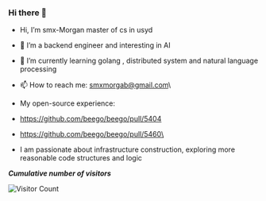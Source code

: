 ### Hi there 👋


-  Hi, I’m smx-Morgan master of cs in usyd
- 🔭 I’m a backend engineer and interesting in AI
- 🌱 I’m currently learning golang , distributed system and natural language processing
- 📫 How to reach me: smxmorgab@gmail.com\


- My open-source experience:
- https://github.com/beego/beego/pull/5404
- https://github.com/beego/beego/pull/5460\


- I am passionate about infrastructure construction, exploring more reasonable code structures and logic

***Cumulative number of visitors***

![Visitor Count](https://profile-counter.glitch.me/smx-Morgan/count.svg)


